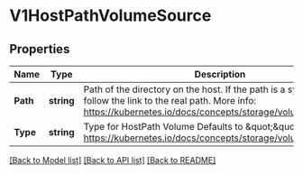 # V1HostPathVolumeSource

## Properties
Name | Type | Description | Notes
------------ | ------------- | ------------- | -------------
**Path** | **string** | Path of the directory on the host. If the path is a symlink, it will follow the link to the real path. More info: https://kubernetes.io/docs/concepts/storage/volumes#hostpath | 
**Type** | **string** | Type for HostPath Volume Defaults to \&quot;\&quot; More info: https://kubernetes.io/docs/concepts/storage/volumes#hostpath | [optional] 

[[Back to Model list]](../README.md#documentation-for-models) [[Back to API list]](../README.md#documentation-for-api-endpoints) [[Back to README]](../README.md)


